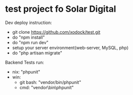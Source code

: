 # test project fo Solar Digital
Dev deploy instruction:

- git clone https://github.com/xodock/test.git 
- do "npm install"
- do "npm run dev"
- setup your server environment(web-server, MySQL, php)
- do "php artisan migrate"

Backend Tests run:

- nix: "phpunit"
- win: 
  - git bash: "vendor/bin/phpunit"
  - cmd: "vendor\bin\phpunit"